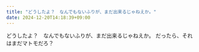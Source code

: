 ```yaml
---
title: "どうしたよ？　なんでもないふりが、まだ出来るじゃねえか。"
date: 2024-12-20T14:18:39+09:00
---
```

どうしたよ？　なんでもないふりが、まだ出来るじゃねえか。
だったら、それはまだマトモだろ？
